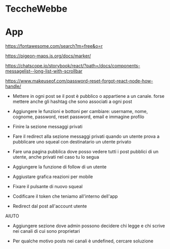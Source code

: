 # TeccheWebbe

# App

https://fontawesome.com/search?m=free&o=r

https://pigeon-maps.js.org/docs/marker/

https://chatscope.io/storybook/react/?path=/docs/components-messagelist--long-list-with-scrollbar

https://www.makeuseof.com/password-reset-forgot-react-node-how-handle/

- Mettere in ogni post se il post è pubblico o appartiene a un canale. forse mettere anche gli hashtag che sono associati a ogni post

- Aggiungere le funzioni e bottoni per cambiare: username, nome, cognome, password, reset password, email e immagine profilo

- Finire la sezione messaggi privati

- Fare il redirect alla sezione messaggi privati quando un utente prova a pubblicare uno squeal con destinatario un utente privato

- Fare una pagina pubblica dove posso vedere tutti i post pubblici di un utente, anche privati nel caso tu lo segua

- Aggiungere la funzione di follow di un utente

- Aggiustare grafica reazioni per mobile

- Fixare il pulsante di nuovo squeal

- Codificare il token che teniamo all'interno dell'app

- Redirect dal post all'account utente

AIUTO

- Aggiungere sezione dove admin possono decidere chi legge e chi scrive nei canali di cui sono proprietari

- Per qualche motivo posts nei canali è undefined, cercare soluzione
